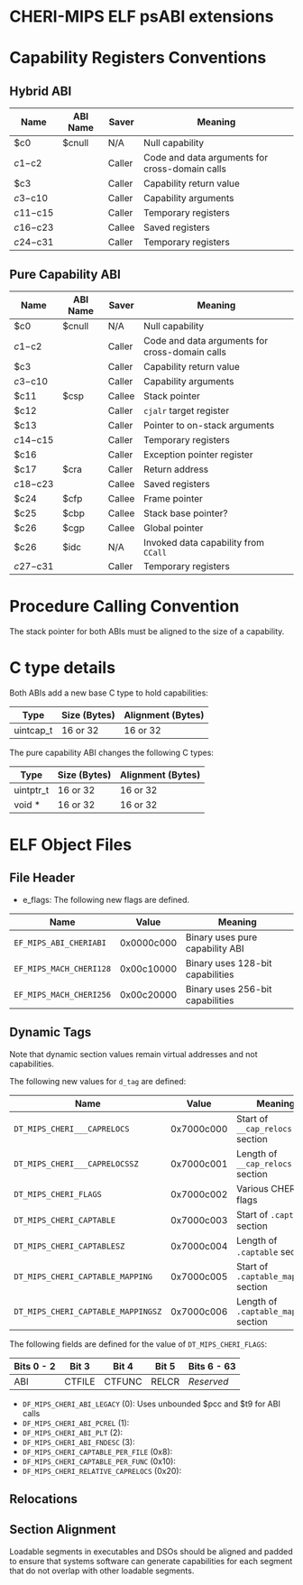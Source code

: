 # CHERI-MIPS ELF psABI extensions

# Capability Registers Conventions

## Hybrid ABI

 Name      | ABI Name | Saver  | Meaning
-----------|----------|--------|-----------------------
 $c0       | $cnull   | N/A    | Null capability
 $c1-$c2   |          | Caller | Code and data arguments for cross-domain calls
 $c3       |          | Caller | Capability return value
 $c3-$c10  |          | Caller | Capability arguments
 $c11-$c15 |          | Caller | Temporary registers
 $c16-$c23 |          | Callee | Saved registers
 $c24-$c31 |          | Caller | Temporary registers

## Pure Capability ABI

 Name      | ABI Name | Saver  | Meaning
-----------|----------|--------|----------------------
 $c0       | $cnull   | N/A    | Null capability
 $c1-$c2   |          | Caller | Code and data arguments for cross-domain calls
 $c3       |          | Caller | Capability return value
 $c3-$c10  |          | Caller | Capability arguments
 $c11      | $csp     | Callee | Stack pointer
 $c12      |          | Caller | `cjalr` target register 
 $c13      |          | Caller | Pointer to on-stack arguments
 $c14-$c15 |          | Caller | Temporary registers
 $c16      |          | Caller | Exception pointer register
 $c17      | $cra     | Caller | Return address
 $c18-$c23 |          | Callee | Saved registers
 $c24      | $cfp     | Callee | Frame pointer
 $c25      | $cbp     | Callee | Stack base pointer?
 $c26      | $cgp     | Callee | Global pointer
 $c26      | $idc     | N/A    | Invoked data capability from `CCall`
 $c27-$c31 |          | Caller | Temporary registers

# Procedure Calling Convention

The stack pointer for both ABIs must be aligned to the size of a capability.

# C type details

Both ABIs add a new base C type to hold capabilities:

 Type      | Size (Bytes) | Alignment (Bytes)
-----------|--------------|-------------------
 uintcap_t | 16 or 32     | 16 or 32

The pure capability ABI changes the following C types:


 Type      | Size (Bytes) | Alignment (Bytes)
-----------|--------------|-------------------
 uintptr_t | 16 or 32     | 16 or 32
 void *    | 16 or 32     | 16 or 32


# ELF Object Files

## File Header

* e_flags: The following new flags are defined.

 Name                    | Value      | Meaning
-------------------------|------------|---------
 `EF_MIPS_ABI_CHERIABI`  | 0x0000c000 | Binary uses pure capability ABI
 `EF_MIPS_MACH_CHERI128` | 0x00c10000 | Binary uses 128-bit capabilities
 `EF_MIPS_MACH_CHERI256` | 0x00c20000 | Binary uses 256-bit capabilities


## Dynamic Tags

Note that dynamic section values remain virtual addresses and not
capabilities.

The following new values for `d_tag` are defined:


 Name                          | Value      | Meaning
-------------------------------|------------|---------
 `DT_MIPS_CHERI___CAPRELOCS`   | 0x7000c000 | Start of `__cap_relocs` section
 `DT_MIPS_CHERI___CAPRELOCSSZ` | 0x7000c001 | Length of `__cap_relocs` section
 `DT_MIPS_CHERI_FLAGS`         | 0x7000c002 | Various CHERI flags
 `DT_MIPS_CHERI_CAPTABLE`      | 0x7000c003 | Start of `.captable` section
 `DT_MIPS_CHERI_CAPTABLESZ`    | 0x7000c004 | Length of `.captable` section
 `DT_MIPS_CHERI_CAPTABLE_MAPPING`| 0x7000c005 | Start of `.captable_mapping` section
 `DT_MIPS_CHERI_CAPTABLE_MAPPINGSZ`| 0x7000c006 | Length of `.captable_mapping` section

The following fields are defined for the value of `DT_MIPS_CHERI_FLAGS`:

   Bits 0 - 2 | Bit 3  | Bit 4  | Bit 5 | Bits 6 - 63
  ------------|--------|--------|-------|-------------
   ABI        | CTFILE | CTFUNC | RELCR | *Reserved*

  * `DF_MIPS_CHERI_ABI_LEGACY` (0): Uses unbounded $pcc and $t9 for ABI calls
  * `DF_MIPS_CHERI_ABI_PCREL` (1): 
  * `DF_MIPS_CHERI_ABI_PLT` (2): 
  * `DF_MIPS_CHERI_ABI_FNDESC` (3): 
  * `DF_MIPS_CHERI_CAPTABLE_PER_FILE` (0x8): 
  * `DF_MIPS_CHERI_CAPTABLE_PER_FUNC` (0x10): 
  * `DF_MIPS_CHERI_RELATIVE_CAPRELOCS` (0x20): 

## Relocations

## Section Alignment

Loadable segments in executables and DSOs should be aligned and padded
to ensure that systems software can generate capabilities for each
segment that do not overlap with other loadable segments.
